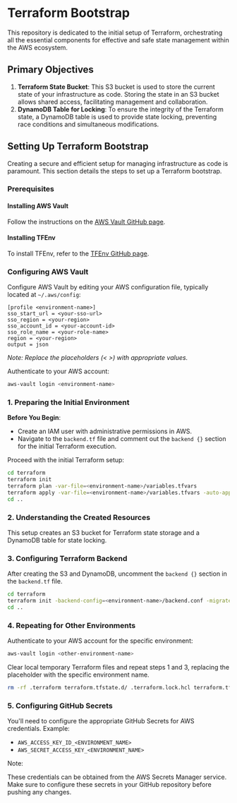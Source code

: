 # Terraform Bootstrap

This repository is dedicated to the initial setup of Terraform, orchestrating all the essential components for effective and safe state management within the AWS ecosystem.

## Primary Objectives

1. **Terraform State Bucket**: This S3 bucket is used to store the current state of your infrastructure as code. Storing the state in an S3 bucket allows shared access, facilitating management and collaboration.
2. **DynamoDB Table for Locking**: To ensure the integrity of the Terraform state, a DynamoDB table is used to provide state locking, preventing race conditions and simultaneous modifications.

## Setting Up Terraform Bootstrap

Creating a secure and efficient setup for managing infrastructure as code is paramount. This section details the steps to set up a Terraform bootstrap.

### Prerequisites

#### Installing AWS Vault

Follow the instructions on the [AWS Vault GitHub page](https://github.com/99designs/aws-vault).

#### Installing TFEnv

To install TFEnv, refer to the [TFEnv GitHub page](https://github.com/tfutils/tfenv).

### Configuring AWS Vault

Configure AWS Vault by editing your AWS configuration file, typically located at `~/.aws/config`:

```plaintext
[profile <environment-name>]
sso_start_url = <your-sso-url>
sso_region = <your-region>
sso_account_id = <your-account-id>
sso_role_name = <your-role-name>
region = <your-region>
output = json
```

*Note: Replace the placeholders (< >) with appropriate values.*

Authenticate to your AWS account:

```bash
aws-vault login <environment-name>
```

### 1. Preparing the Initial Environment

**Before You Begin**:

- Create an IAM user with administrative permissions in AWS.
- Navigate to the `backend.tf` file and comment out the `backend {}` section for the initial Terraform execution.

Proceed with the initial Terraform setup:

```bash
cd terraform
terraform init
terraform plan -var-file=<environment-name>/variables.tfvars
terraform apply -var-file=<environment-name>/variables.tfvars -auto-approve
cd ..
```

### 2. Understanding the Created Resources

This setup creates an S3 bucket for Terraform state storage and a DynamoDB table for state locking.

### 3. Configuring Terraform Backend

After creating the S3 and DynamoDB, uncomment the `backend {}` section in the `backend.tf` file.

```bash
cd terraform
terraform init -backend-config=<environment-name>/backend.conf -migrate-state -force-copy
cd ..
```

### 4. Repeating for Other Environments

Authenticate to your AWS account for the specific environment:

```bash
aws-vault login <other-environment-name>
```

Clear local temporary Terraform files and repeat steps 1 and 3, replacing the placeholder with the specific environment name.

```bash
rm -rf .terraform terraform.tfstate.d/ .terraform.lock.hcl terraform.tfstate terraform.tfstate.backup
```

### 5. Configuring GitHub Secrets

You'll need to configure the appropriate GitHub Secrets for AWS credentials. Example:

- `AWS_ACCESS_KEY_ID_<ENVIRONMENT_NAME>`
- `AWS_SECRET_ACCESS_KEY_<ENVIRONMENT_NAME>`

Note:

These credentials can be obtained from the AWS Secrets Manager service. Make sure to configure these secrets in your GitHub repository before pushing any changes.
